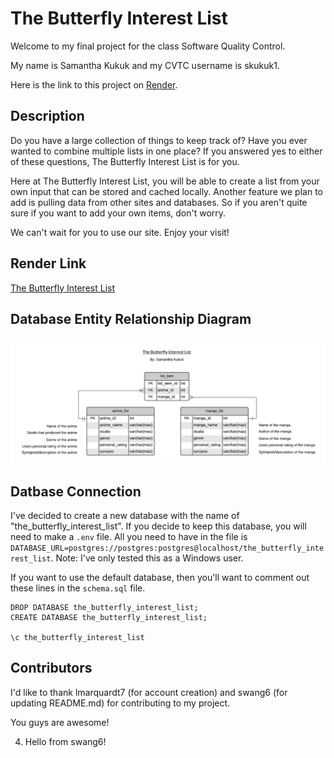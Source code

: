 # The Butterfly Interest List
Welcome to my final project for the class Software Quality Control.

My name is Samantha Kukuk and my CVTC username is skukuk1.

Here is the link to this project on [Render](https://the-butterfly-interest-list.onrender.com).

## Description
Do you have a large collection of things to keep track of? Have you ever wanted to combine multiple lists in one place? If you answered yes to either of these questions, The Butterfly Interest List is for you.

Here at The Butterfly Interest List, you will be able to create a list from your own input that can be stored and cached locally. Another feature we plan to add is pulling data from other sites and databases. So if you aren't quite sure if you want to add your own items, don't worry.

We can't wait for you to use our site. Enjoy your visit!

## Render Link
[The Butterfly Interest List](https://the-butterfly-interest-list.onrender.com)

## Database Entity Relationship Diagram
![Entity Relationship Diagram](/docs/EntityRelationshipDiagram.png)

## Datbase Connection
I've decided to create a new database with the name of "the_butterfly_interest_list". If you decide to keep this database, you will need to make a `.env` file. All you need to have in the file is `DATABASE_URL=postgres://postgres:postgres@localhost/the_butterfly_interest_list`. Note: I've only tested this as a Windows user.

If you want to use the default database, then you'll want to comment out these lines in the `schema.sql` file.

    DROP DATABASE the_butterfly_interest_list;
    CREATE DATABASE the_butterfly_interest_list;

    \c the_butterfly_interest_list

## Contributors
I'd like to thank lmarquardt7 (for account creation) and swang6 (for updating README.md) for contributing to my project.

You guys are awesome!

4. Hello from swang6!

